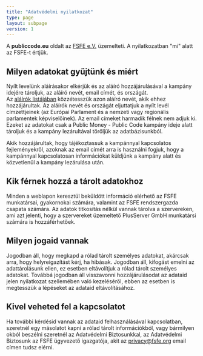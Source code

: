 ```yaml
---
title: "Adatvédelmi nyilatkozat"
type: page
layout: subpage
version: 1
---
```


A **publiccode.eu** oldalt az [FSFE e.V.](https://fsfe.org/about/legal/imprint.html) üzemelteti. A nyilatkozatban "mi" alatt az FSFE-t értjük. 

## Milyen adatokat gyűjtünk és miért

Nyílt levelünk aláírásakor elkérjük és az aláíró hozzájárulásával a kampány idejére tároljuk, az aláíró nevét, email címét, és országát.  
Az [aláírók listájában](/openletter/all-signatures) közzétesszük azon aláíró nevét, akik ehhez hozzájárultak. 
Az aláírók nevét és országát eljuttatjuk a nyílt levél címzettjeinek (az Európai Parlament és a nemzeti vagy regionális parlamentek képviselőinek). Az email címeket harmadik félnek nem adjuk ki.
Ezeket az adatokat csak a Public Money - Public Code kampány ideje alatt tároljuk és a kampány lezárultával töröljük az adatbázisunkból.

Akik hozzájárultak, hogy tájékoztassuk a kampánnyal kapcsolatos fejleményekről, azoknak az email címét arra is használni fogjuk, hogy a kampánnyal kapcsolatosan információkat küldjünk a kampány alatt és közvetlenül a kampány lezárulása után. 

## Kik férnek hozzá a tárolt adatokhoz

Minden a weblapon keresztül beküldött információ elérhető az FSFE munkatársai, gyakornokai számára, valamint az FSFE rendszergazda csapata számára. 
Az adatok titkosítás nélkül vannak tárolva a szervereken, ami azt jelenti, hogy a szervereket üzemeltető PlusServer GmbH munkatársi számára is hozzáférhetőek.

## Milyen jogaid vannak

Jogodban áll, hogy megkapd a rólad tárolt személyes adatokat, akárcsak arra, hogy helyreigazítást kérj, ha hibásak. 
Jogodban áll, kifogást emelni az adattárolásunk ellen, ez esetben eltávolítjuk a rólad tárolt személyes adatokat. 
Továbbá jogodban áll visszavonni hozzájárulásodat az adataid jelen nyilatkozat szellemében való kezeléséről, ebben az esetben is megtesszük a lépéseket az adataid eltávolításához.      

## Kivel veheted fel a kapcsolatot

Ha további kérdésid vannak az adataid felhasználásával kapcsolatban, szeretnél egy másolatot kapni a rólad tárolt információkból, vagy bármilyen okból beszélni szeretnél az Adatvédelmi Biztosunkkal, az Adatvédelmi Biztosunk az FSFE ügyvezető igazgatója, akit az [privacy@fsfe.org](mailto:privacy@fsfe.org) email címen tudsz elérni.
